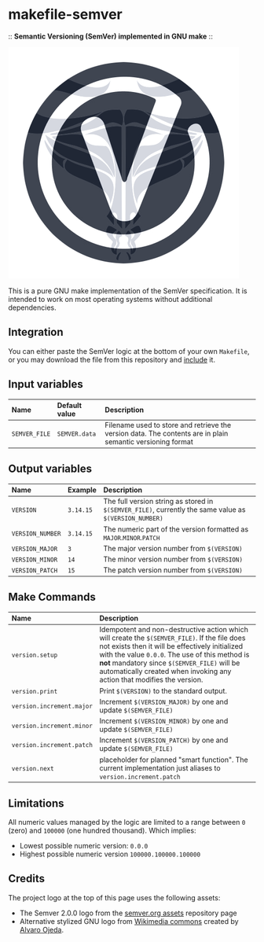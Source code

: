 # makefile-semver

:: **Semantic Versioning (SemVer) implemented in GNU make** ::

![makefile-semver](logo.png "makefile-semver logo")

This is a pure GNU make implementation of the SemVer specification. It is intended to work on most operating systems without additional dependencies.

## Integration

You can either paste the SemVer logic at the bottom of your own `Makefile`, or you may download the file from this repository and [include](https://www.gnu.org/software/make/manual/html_node/Include.html) it.

## Input variables

| Name | Default value | Description |
| :-- | :-- | :-- |
| `SEMVER_FILE` |  `SEMVER.data` | Filename used to store and retrieve the version data. The contents are in plain semantic versioning format |

## Output variables

| Name | Example | Description |
| :-- | :-- | :-- |
| `VERSION` | `3.14.15` | The full version string as stored in `$(SEMVER_FILE)`, currently the same value as `$(VERSION_NUMBER)` |
| `VERSION_NUMBER` | `3.14.15` | The numeric part of the version formatted as `MAJOR`.`MINOR`.`PATCH` |
| `VERSION_MAJOR` | `3` | The major version number from `$(VERSION)` |
| `VERSION_MINOR` | `14` | The minor version number from `$(VERSION)`
| `VERSION_PATCH` | `15` | The patch version number from `$(VERSION)` |

## Make Commands

| Name | Description |
| :-- | :-- |
| `version.setup` | Idempotent and non-destructive action which will create the `$(SEMVER_FILE)`. If the file does not exists then it will be effectively initialized with the value `0.0.0`. The use of this method is **not** mandatory since `$(SEMVER_FILE)` will be automatically created when invoking any action that modifies the version. |
| `version.print` | Print `$(VERSION)` to the standard output. |
| `version.increment.major` | Increment `$(VERSION_MAJOR)` by one and update `$(SEMVER_FILE)` |
| `version.increment.minor` | Increment `$(VERSION_MINOR)` by one and update `$(SEMVER_FILE)` |
| `version.increment.patch` | Increment `$(VERSION_PATCH)` by one and update `$(SEMVER_FILE)` |
| `version.next` | placeholder for planned "smart function". The current implementation just aliases to  `version.increment.patch` |

## Limitations

All numeric values managed by the logic are limited to a range between `0` (zero) and `100000` (one hundred thousand). Which implies:

- Lowest possible numeric version: `0.0.0`
- Highest possible numeric version `100000.100000.100000`

## Credits

The project logo at the top of this page uses the following assets:

- The Semver 2.0.0 logo from the [semver.org assets](https://github.com/semver/semver.org/tree/gh-pages/assets) repository page
- Alternative stylized GNU logo from [Wikimedia commons](https://commons.wikimedia.org/wiki/File:Logo_Gnu.svg) created by [Alvaro Ojeda](https://es.wikipedia.org/wiki/Usuario:Alvarojedab).
